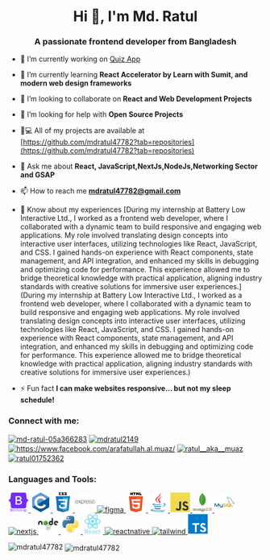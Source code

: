 <h1 align="center">Hi 👋, I'm Md. Ratul</h1>
<h3 align="center">A passionate frontend developer from Bangladesh</h3>

- 🔭 I’m currently working on [Quiz App](https://github.com/mdratul47782/Projectify-Task-Management-System--Assaingnment-3/tree/main)

- 🌱 I’m currently learning **React Accelerator by Learn with Sumit, and modern web design frameworks**

- 👯 I’m looking to collaborate on **React and Web Development Projects**

- 🤝 I’m looking for help with **Open Source Projects**

- 👨💻 All of my projects are available at [https://github.com/mdratul47782?tab=repositories](https://github.com/mdratul47782?tab=repositories)

- 💬 Ask me about **React, JavaScript,NextJs,NodeJs,Networking Sector and GSAP**

- 📫 How to reach me **mdratul47782@gmail.com**

- 📄 Know about my experiences [During my internship at Battery Low Interactive Ltd., I worked as a frontend web developer, where I collaborated with a dynamic team to build responsive and engaging web applications. My role involved translating design concepts into interactive user interfaces, utilizing technologies like React, JavaScript, and CSS. I gained hands-on experience with React components, state management, and API integration, and enhanced my skills in debugging and optimizing code for performance. This experience allowed me to bridge theoretical knowledge with practical application, aligning industry standards with creative solutions for immersive user experiences.](During my internship at Battery Low Interactive Ltd., I worked as a frontend web developer, where I collaborated with a dynamic team to build responsive and engaging web applications. My role involved translating design concepts into interactive user interfaces, utilizing technologies like React, JavaScript, and CSS. I gained hands-on experience with React components, state management, and API integration, and enhanced my skills in debugging and optimizing code for performance. This experience allowed me to bridge theoretical knowledge with practical application, aligning industry standards with creative solutions for immersive user experiences.)

- ⚡ Fun fact **I can make websites responsive… but not my sleep schedule!**

<h3 align="left">Connect with me:</h3>
<p align="left">
<a href="https://linkedin.com/in/md-ratul-05a366283" target="blank"><img align="center" src="https://raw.githubusercontent.com/rahuldkjain/github-profile-readme-generator/master/src/images/icons/Social/linked-in-alt.svg" alt="md-ratul-05a366283" height="30" width="40" /></a>
<a href="https://kaggle.com/mdratul2149" target="blank"><img align="center" src="https://raw.githubusercontent.com/rahuldkjain/github-profile-readme-generator/master/src/images/icons/Social/kaggle.svg" alt="mdratul2149" height="30" width="40" /></a>
<a href="https://fb.com/https://www.facebook.com/arafatullah.al.muaz/" target="blank"><img align="center" src="https://raw.githubusercontent.com/rahuldkjain/github-profile-readme-generator/master/src/images/icons/Social/facebook.svg" alt="https://www.facebook.com/arafatullah.al.muaz/" height="30" width="40" /></a>
<a href="https://instagram.com/ratul__aka__muaz" target="blank"><img align="center" src="https://raw.githubusercontent.com/rahuldkjain/github-profile-readme-generator/master/src/images/icons/Social/instagram.svg" alt="ratul__aka__muaz" height="30" width="40" /></a>
<a href="https://discord.gg/ratul01752362" target="blank"><img align="center" src="https://raw.githubusercontent.com/rahuldkjain/github-profile-readme-generator/master/src/images/icons/Social/discord.svg" alt="ratul01752362" height="30" width="40" /></a>
</p>

<h3 align="left">Languages and Tools:</h3>
<p align="left"> <a href="https://getbootstrap.com" target="_blank" rel="noreferrer"> <img src="https://raw.githubusercontent.com/devicons/devicon/master/icons/bootstrap/bootstrap-plain-wordmark.svg" alt="bootstrap" width="40" height="40"/> </a> <a href="https://www.cprogramming.com/" target="_blank" rel="noreferrer"> <img src="https://raw.githubusercontent.com/devicons/devicon/master/icons/c/c-original.svg" alt="c" width="40" height="40"/> </a> <a href="https://www.w3schools.com/css/" target="_blank" rel="noreferrer"> <img src="https://raw.githubusercontent.com/devicons/devicon/master/icons/css3/css3-original-wordmark.svg" alt="css3" width="40" height="40"/> </a> <a href="https://expressjs.com" target="_blank" rel="noreferrer"> <img src="https://raw.githubusercontent.com/devicons/devicon/master/icons/express/express-original-wordmark.svg" alt="express" width="40" height="40"/> </a> <a href="https://www.figma.com/" target="_blank" rel="noreferrer"> <img src="https://www.vectorlogo.zone/logos/figma/figma-icon.svg" alt="figma" width="40" height="40"/> </a> <a href="https://www.w3.org/html/" target="_blank" rel="noreferrer"> <img src="https://raw.githubusercontent.com/devicons/devicon/master/icons/html5/html5-original-wordmark.svg" alt="html5" width="40" height="40"/> </a> <a href="https://www.java.com" target="_blank" rel="noreferrer"> <img src="https://raw.githubusercontent.com/devicons/devicon/master/icons/java/java-original.svg" alt="java" width="40" height="40"/> </a> <a href="https://developer.mozilla.org/en-US/docs/Web/JavaScript" target="_blank" rel="noreferrer"> <img src="https://raw.githubusercontent.com/devicons/devicon/master/icons/javascript/javascript-original.svg" alt="javascript" width="40" height="40"/> </a> <a href="https://www.mongodb.com/" target="_blank" rel="noreferrer"> <img src="https://raw.githubusercontent.com/devicons/devicon/master/icons/mongodb/mongodb-original-wordmark.svg" alt="mongodb" width="40" height="40"/> </a> <a href="https://www.mysql.com/" target="_blank" rel="noreferrer"> <img src="https://raw.githubusercontent.com/devicons/devicon/master/icons/mysql/mysql-original-wordmark.svg" alt="mysql" width="40" height="40"/> </a> <a href="https://nextjs.org/" target="_blank" rel="noreferrer"> <img src="https://cdn.worldvectorlogo.com/logos/nextjs-2.svg" alt="nextjs" width="40" height="40"/> </a> <a href="https://nodejs.org" target="_blank" rel="noreferrer"> <img src="https://raw.githubusercontent.com/devicons/devicon/master/icons/nodejs/nodejs-original-wordmark.svg" alt="nodejs" width="40" height="40"/> </a> <a href="https://www.python.org" target="_blank" rel="noreferrer"> <img src="https://raw.githubusercontent.com/devicons/devicon/master/icons/python/python-original.svg" alt="python" width="40" height="40"/> </a> <a href="https://reactjs.org/" target="_blank" rel="noreferrer"> <img src="https://raw.githubusercontent.com/devicons/devicon/master/icons/react/react-original-wordmark.svg" alt="react" width="40" height="40"/> </a> <a href="https://reactnative.dev/" target="_blank" rel="noreferrer"> <img src="https://reactnative.dev/img/header_logo.svg" alt="reactnative" width="40" height="40"/> </a> <a href="https://tailwindcss.com/" target="_blank" rel="noreferrer"> <img src="https://www.vectorlogo.zone/logos/tailwindcss/tailwindcss-icon.svg" alt="tailwind" width="40" height="40"/> </a> <a href="https://www.typescriptlang.org/" target="_blank" rel="noreferrer"> <img src="https://raw.githubusercontent.com/devicons/devicon/master/icons/typescript/typescript-original.svg" alt="typescript" width="40" height="40"/> </a> </p>

<p><img align="left" src="https://github-readme-stats.vercel.app/api/top-langs?username=mdratul47782&show_icons=true&locale=en&layout=compact" alt="mdratul47782" /></p>

<p>&nbsp;<img align="center" src="https://github-readme-stats.vercel.app/api?username=mdratul47782&show_icons=true&locale=en" alt="mdratul47782" /></p>
